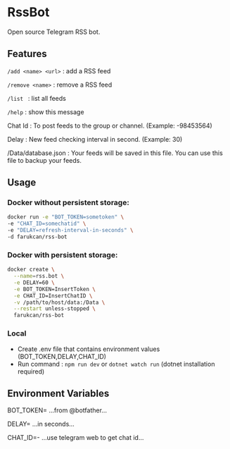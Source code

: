 # RssBot

Open source Telegram RSS bot.

## Features

```/add <name> <url>``` : add a RSS feed 

```/remove <name>``` : remove a RSS feed 

```/list ``` : list all feeds

```/help``` : show this message 

Chat Id : To post feeds to the group or channel. (Example: -98453564)

Delay : New feed checking interval in second. (Example: 30)

/Data/database.json : Your feeds will be saved in this file. You can use this file to backup your feeds.

## Usage

### Docker without persistent storage:

```bash
docker run -e "BOT_TOKEN=sometoken" \
-e "CHAT_ID=somechatid" \
-e "DELAY=refresh-interval-in-seconds" \
-d farukcan/rss-bot
```

### Docker with persistent storage:

```bash
docker create \
  --name=rss.bot \
  -e DELAY=60 \
  -e BOT_TOKEN=InsertToken \
  -e CHAT_ID=InsertChatID \
  -v /path/to/host/data:/Data \
  --restart unless-stopped \
  farukcan/rss-bot
```

### Local

* Create .env file that contains environment values (BOT_TOKEN,DELAY,CHAT_ID)
* Run command : ```npm run dev``` or ```dotnet watch run``` (dotnet installation required)

## Environment Variables

BOT_TOKEN= ...from @botfather...

DELAY= ...in seconds...

CHAT_ID=- ...use telegram web to get chat id...

